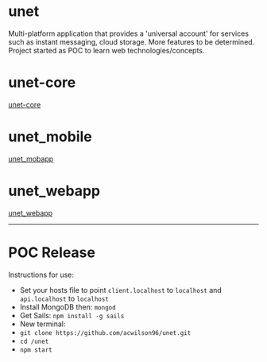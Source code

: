 # unet
Multi-platform application that provides a 'universal account' for services such as instant messaging, cloud storage. More features to be determined. Project started as POC to learn web technologies/concepts.

# unet-core
[unet-core](https://github.com/acwilson96/unet-core)

# unet_mobile
[unet_mobapp](https://github.com/acwilson96/unet_mobile)

# unet_webapp
[unet_webapp](https://github.com/acwilson96/unet_webapp)

---

# POC Release
Instructions for use:

* Set your hosts file to point `client.localhost` to `localhost` and `api.localhost` to `localhost`
* Install MongoDB then: `mongod`
* Get Sails: `npm install -g sails`
* New terminal:
* `git clone https://github.com/acwilson96/unet.git`
* `cd /unet`
* `npm start`

